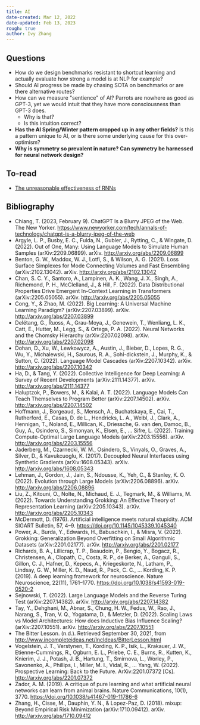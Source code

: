 ```yaml
---
title: AI
date-created: Mar 12, 2022
date-updated: Feb 13, 2023
rough: true 
author: Ivy Zhang
---
```


## Questions

- How do we design benchmarks resistant to shortcut learning and actually evaluate how strong a model is at NLP for example?
- Should AI progress be made by chasing SOTA on benchmarks or are there alternative routes?
- How can we measure "sentience" of AI? Parrots are nowhere as good as GPT-3, yet we would intuit that they have more consciousness than GPT-3 does.
  - Why is that?
  - Is this intuition correct?
- **Has the AI Spring/Winter pattern cropped up in any other fields?** Is this a pattern unique to AI, or is there some underlying cause for this over-optimism?
- **Why is symmetry so prevalent in nature? Can symmetry be harnessed for neural network design?**

## To-read

- [The unreasonable effectiveness of RNNs](https://karpathy.github.io/2015/05/21/rnn-effectiveness)

## Bibliography

- Chiang, T. (2023, February 9). ChatGPT Is a Blurry JPEG of the Web. The New Yorker. https://www.newyorker.com/tech/annals-of-technology/chatgpt-is-a-blurry-jpeg-of-the-web
- Argyle, L. P., Busby, E. C., Fulda, N., Gubler, J., Rytting, C., & Wingate, D. (2022). Out of One, Many: Using Language Models to Simulate Human Samples (arXiv:2209.06899). arXiv. http://arxiv.org/abs/2209.06899
- Benton, G. W., Maddox, W. J., Lotfi, S., & Wilson, A. G. (2021). Loss Surface Simplexes for Mode Connecting Volumes and Fast Ensembling (arXiv:2102.13042). arXiv. http://arxiv.org/abs/2102.13042
- Chan, S. C. Y., Santoro, A., Lampinen, A. K., Wang, J. X., Singh, A., Richemond, P. H., McClelland, J., & Hill, F. (2022). Data Distributional Properties Drive Emergent In-Context Learning in Transformers (arXiv:2205.05055). arXiv. http://arxiv.org/abs/2205.05055
- Cong, Y., & Zhao, M. (2022). Big Learning: A Universal Machine Learning Paradigm? (arXiv:2207.03899). arXiv. http://arxiv.org/abs/2207.03899
- Delétang, G., Ruoss, A., Grau-Moya, J., Genewein, T., Wenliang, L. K., Catt, E., Hutter, M., Legg, S., & Ortega, P. A. (2022). Neural Networks and the Chomsky Hierarchy (arXiv:2207.02098). arXiv. http://arxiv.org/abs/2207.02098
- Dohan, D., Xu, W., Lewkowycz, A., Austin, J., Bieber, D., Lopes, R. G., Wu, Y., Michalewski, H., Saurous, R. A., Sohl-dickstein, J., Murphy, K., & Sutton, C. (2022). Language Model Cascades (arXiv:2207.10342). arXiv. http://arxiv.org/abs/2207.10342
- Ha, D., & Tang, Y. (2022). Collective Intelligence for Deep Learning: A Survey of Recent Developments (arXiv:2111.14377). arXiv. http://arxiv.org/abs/2111.14377
- Haluptzok, P., Bowers, M., & Kalai, A. T. (2022). Language Models Can Teach Themselves to Program Better (arXiv:2207.14502). arXiv. http://arxiv.org/abs/2207.14502
- Hoffmann, J., Borgeaud, S., Mensch, A., Buchatskaya, E., Cai, T., Rutherford, E., Casas, D. de L., Hendricks, L. A., Welbl, J., Clark, A., Hennigan, T., Noland, E., Millican, K., Driessche, G. van den, Damoc, B., Guy, A., Osindero, S., Simonyan, K., Elsen, E., … Sifre, L. (2022). Training Compute-Optimal Large Language Models (arXiv:2203.15556). arXiv. http://arxiv.org/abs/2203.15556
- Jaderberg, M., Czarnecki, W. M., Osindero, S., Vinyals, O., Graves, A., Silver, D., & Kavukcuoglu, K. (2017). Decoupled Neural Interfaces using Synthetic Gradients (arXiv:1608.05343). arXiv. http://arxiv.org/abs/1608.05343
- Lehman, J., Gordon, J., Jain, S., Ndousse, K., Yeh, C., & Stanley, K. O. (2022). Evolution through Large Models (arXiv:2206.08896). arXiv. http://arxiv.org/abs/2206.08896
- Liu, Z., Kitouni, O., Nolte, N., Michaud, E. J., Tegmark, M., & Williams, M. (2022). Towards Understanding Grokking: An Effective Theory of Representation Learning (arXiv:2205.10343). arXiv. http://arxiv.org/abs/2205.10343
- McDermott, D. (1976). Artificial intelligence meets natural stupidity. ACM SIGART Bulletin, 57, 4–9. https://doi.org/10.1145/1045339.1045340
- Power, A., Burda, Y., Edwards, H., Babuschkin, I., & Misra, V. (2022). Grokking: Generalization Beyond Overfitting on Small Algorithmic Datasets (arXiv:2201.02177). arXiv. http://arxiv.org/abs/2201.02177
- Richards, B. A., Lillicrap, T. P., Beaudoin, P., Bengio, Y., Bogacz, R., Christensen, A., Clopath, C., Costa, R. P., de Berker, A., Ganguli, S., Gillon, C. J., Hafner, D., Kepecs, A., Kriegeskorte, N., Latham, P., Lindsay, G. W., Miller, K. D., Naud, R., Pack, C. C., … Kording, K. P. (2019). A deep learning framework for neuroscience. Nature Neuroscience, 22(11), 1761–1770. https://doi.org/10.1038/s41593-019-0520-2
- Sejnowski, T. (2022). Large Language Models and the Reverse Turing Test (arXiv:2207.14382). arXiv. http://arxiv.org/abs/2207.14382
- Tay, Y., Dehghani, M., Abnar, S., Chung, H. W., Fedus, W., Rao, J., Narang, S., Tran, V. Q., Yogatama, D., & Metzler, D. (2022). Scaling Laws vs Model Architectures: How does Inductive Bias Influence Scaling? (arXiv:2207.10551). arXiv. http://arxiv.org/abs/2207.10551
- The Bitter Lesson. (n.d.). Retrieved September 30, 2021, from http://www.incompleteideas.net/IncIdeas/BitterLesson.html
- Vogelstein, J. T., Verstynen, T., Kording, K. P., Isik, L., Krakauer, J. W., Etienne-Cummings, R., Ogburn, E. L., Priebe, C. E., Burns, R., Kutten, K., Knierim, J. J., Potash, J. B., Hartung, T., Smirnova, L., Worley, P., Savonenko, A., Phillips, I., Miller, M. I., Vidal, R., … Yang, W. (2022). Prospective Learning: Back to the Future. ArXiv:2201.07372 [Cs]. http://arxiv.org/abs/2201.07372
- Zador, A. M. (2019). A critique of pure learning and what artificial neural networks can learn from animal brains. Nature Communications, 10(1), 3770. https://doi.org/10.1038/s41467-019-11786-6
- Zhang, H., Cisse, M., Dauphin, Y. N., & Lopez-Paz, D. (2018). mixup: Beyond Empirical Risk Minimization (arXiv:1710.09412). arXiv. http://arxiv.org/abs/1710.09412
